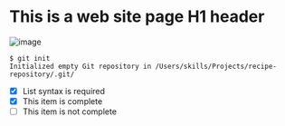 # This is a web site page H1 header #
![image](https://github.com/VarunShukla300488/skills-communicate-using-markdown/assets/136591251/12ff5b47-5df7-49f4-bef4-5b328432e050)
```
$ git init
Initialized empty Git repository in /Users/skills/Projects/recipe-repository/.git/
```
- [x] List syntax is required
- [x] This item is complete
- [ ] This item is not complete
